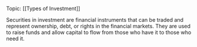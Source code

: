 Topic: [[Types of Investment]]

Securities in investment are financial instruments that can be traded and represent ownership, debt, or rights in the financial markets. They are used to raise funds and allow capital to flow from those who have it to those who need it.